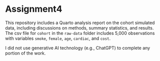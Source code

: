 # Assignment4
 
This repository includes a Quarto analysis report on the cohort simulated data, including discussions on methods, summary statistics, and results. The csv file for `cohort` in the `raw-data` folder includes 5,000 observations with variables `smoke`, `female`, `age`, `cardiac`, and `cost`.

I did not use generative AI technology (e.g., ChatGPT) to complete any portion of the work.